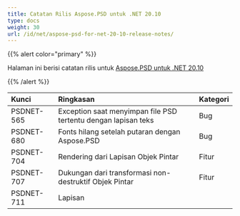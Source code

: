```yaml
---
title: Catatan Rilis Aspose.PSD untuk .NET 20.10
type: docs
weight: 30
url: /id/net/aspose-psd-for-net-20-10-release-notes/
---
```


{{% alert color="primary" %}}

Halaman ini berisi catatan rilis untuk [Aspose.PSD untuk .NET 20.10](https://www.nuget.org/packages/Aspose.PSD/)

{{% /alert %}}

|**Kunci**|**Ringkasan**|**Kategori**|
| :- | :- | :- |
|PSDNET-565|Exception saat menyimpan file PSD tertentu dengan lapisan teks|Bug|
|PSDNET-680|Fonts hilang setelah putaran dengan Aspose.PSD|Bug|
|PSDNET-704|Rendering dari Lapisan Objek Pintar|Fitur|
|PSDNET-707|Dukungan dari transformasi non-destruktif Objek Pintar|Fitur|
|PSDNET-711|Lapisan